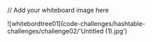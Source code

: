 // Add your whiteboard image here

![whitebordtree01](code-challenges/hashtable-challenges/challenge02/'Untitled (1).jpg')